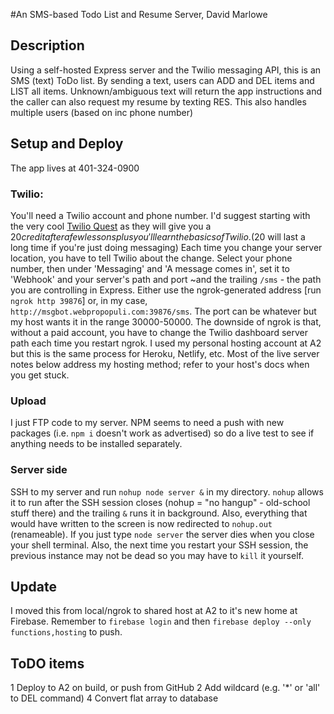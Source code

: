 #An SMS-based Todo List and Resume Server, David Marlowe

## Description

Using a self-hosted Express server and the Twilio messaging API, this is an SMS (text) ToDo list. By sending a text, users can ADD and DEL items and LIST all items. Unknown/ambiguous text will return the app instructions and the caller can also request my resume by texting RES.
This also handles multiple users (based on inc phone number)

## Setup and Deploy

The app lives at 401-324-0900

### Twilio:

You'll need a Twilio account and phone number. I'd suggest starting with the very cool [Twilio Quest](https://www.twilio.com/quest) as they will give you a $20 credit after a few lessons plus you'll learn the basics of Twilio.  ($20 will last a long time if you're just doing messaging) Each time you change your server location, you have to tell Twilio about the change. Select your phone number, then under 'Messaging' and 'A message comes in', set it to 'Webhook' and your server's path and port ~and the trailing `/sms` - the path you are controlling in Express. Either use the ngrok-generated address [run `ngrok http 39876`] or, in my case, `http://msgbot.webpropopuli.com:39876/sms`. The port can be whatever but my host wants it in the range 30000-50000. The downside of ngrok is that, without a paid account, you have to change the Twilio dashboard server path each time you restart ngrok. I used my personal hosting account at A2 but this is the same process for Heroku, Netlify, etc.
Most of the live server notes below address my hosting method; refer to your host's docs when you get stuck.

### Upload

I just FTP code to my server. NPM seems to need a push with new packages (i.e. `npm i` doesn't work as advertised) so do a live test to see if anything needs to be installed separately.

### Server side

SSH to my server and run `nohup node server &` in my directory. `nohup` allows it to run after the SSH session closes (nohup = "no hangup" - old-school stuff there) and the trailing `&` runs it in background. Also, everything that would have written to the screen is now redirected to `nohup.out` (renameable). If you just type `node server` the server dies when you close your shell terminal. Also, the next time you restart your SSH session, the previous instance may not be dead so you may have to `kill` it yourself.

## Update

I moved this from local/ngrok to shared host at A2 to it's new home at Firebase. Remember to `firebase login` and then `firebase deploy --only functions,hosting` to push.

## ToDO items

1 Deploy to A2 on build, or push from GitHub
2 Add wildcard (e.g. '\*' or 'all' to DEL command)
4 Convert flat array to database
